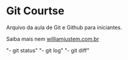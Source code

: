 # Git Courtse

Arquivo da aula de Git e Github para iniciantes.   

Saiba mais nem [williamjustem.com.br](http://willianjustem.com.br)

"- git status"
"- git log"
"- git diff"